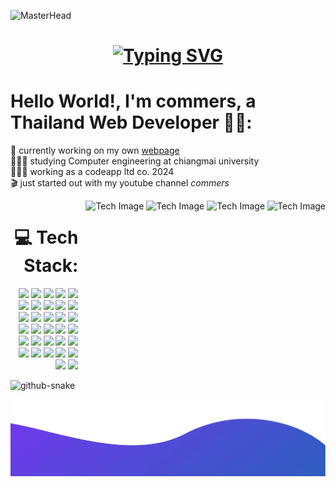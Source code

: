 ![MasterHead](https://camo.githubusercontent.com/069e3ef2850e722ccaef748bf8cdadafeed9fd4a9ee1436daebd7e820f4402a7/68747470733a2f2f666972656261736573746f726167652e676f6f676c65617069732e636f6d2f76302f622f666c6578692d636f64696e672e61707073706f742e636f6d2f6f2f64656d706769372d35323066386435662d363364342d343435332d383832322d6462633134396165323766382e6769663f616c743d6d6564696126746f6b656e3d39316330633762322d393363332d343032392d623031312d316138373033633537333064)

<!-- ![alt text](./top.svg) -->
<!-- <img src="banner_github.png" alt="GitHub Banner" width="100%" /> -->

<h1 align="center">
<a href="https://git.io/typing-svg"><img src="https://readme-typing-svg.herokuapp.com?font=Fira+Code&pause=1000&width=435&lines=Hi+There!%F0%9F%91%8B;I'm+cryptoclaw" alt="Typing SVG" /></a>
</h1>

# Hello World!, I'm commers, a Thailand Web Developer 👋🏼:
🛜 currently working on my own [webpage](https://www.tobiasmeyhoefer.de)<br>👨🏼‍🎓 studying Computer engineering at chiangmai university<br>👨🏼‍💻 working as a codeapp ltd co. 2024 <br>🎬 just started out with my youtube channel <i>commers</i>



<!-- <img align="right" height="300" wide="300" src="https://i.imgflip.com/65efzo.gif"  /> -->
<div style="display: flex; align-items: flex-start; gap: 12px; flex-wrap: nowrap; width: 100%;">
  <!-- ฝั่งซ้าย: Tech Stack -->
  <div style="flex: 1; text-align: right;">
    <h1>💻 Tech Stack:</h1>
    <p>
      <img src="https://img.shields.io/badge/typescript-%23007ACC.svg?style=for-the-badge&logo=typescript&logoColor=white">
      <img src="https://img.shields.io/badge/swift-F54A2A?style=for-the-badge&logo=swift&logoColor=white">
      <img src="https://img.shields.io/badge/c%23-%23239120.svg?style=for-the-badge&logo=csharp&logoColor=white">
      <img src="https://img.shields.io/badge/css3-%231572B6.svg?style=for-the-badge&logo=css3&logoColor=white">
      <img src="https://img.shields.io/badge/java-%23ED8B00.svg?style=for-the-badge&logo=openjdk&logoColor=white">
      <img src="https://img.shields.io/badge/html5-%23E34F26.svg?style=for-the-badge&logo=html5&logoColor=white">
      <img src="https://img.shields.io/badge/-GraphQL-E10098?style=for-the-badge&logo=graphql&logoColor=white">
      <img src="https://img.shields.io/badge/PowerShell-%235391FE.svg?style=for-the-badge&logo=powershell&logoColor=white">
      <img src="https://img.shields.io/badge/vercel-%23000000.svg?style=for-the-badge&logo=vercel&logoColor=white">
      <img src="https://img.shields.io/badge/AWS-%23FF9900.svg?style=for-the-badge&logo=amazon-aws&logoColor=white">
      <img src="https://img.shields.io/badge/GoogleCloud-%234285F4.svg?style=for-the-badge&logo=google-cloud&logoColor=white">
      <img src="https://img.shields.io/badge/angular-%23DD0031.svg?style=for-the-badge&logo=angular&logoColor=white">
      <img src="https://img.shields.io/badge/.NET-5C2D91?style=for-the-badge&logo=.net&logoColor=white">
      <img src="https://img.shields.io/badge/express.js-%23404d59.svg?style=for-the-badge&logo=express&logoColor=%2361DAFB">
      <img src="https://img.shields.io/badge/Electron-191970?style=for-the-badge&logo=Electron&logoColor=white">
      <img src="https://img.shields.io/badge/Next-black?style=for-the-badge&logo=next.js&logoColor=white">
      <img src="https://img.shields.io/badge/node.js-6DA55F?style=for-the-badge&logo=node.js&logoColor=white">
      <img src="https://img.shields.io/badge/redux-%23593d88.svg?style=for-the-badge&logo=redux&logoColor=white">
      <img src="https://img.shields.io/badge/react-%2320232a.svg?style=for-the-badge&logo=react&logoColor=%2361DAFB">
      <img src="https://img.shields.io/badge/vite-%23646CFF.svg?style=for-the-badge&logo=vite&logoColor=white">
      <img src="https://img.shields.io/badge/tailwindcss-%2338B2AC.svg?style=for-the-badge&logo=tailwind-css&logoColor=white">
      <img src="https://img.shields.io/badge/SASS-hotpink.svg?style=for-the-badge&logo=SASS&logoColor=white">
      <img src="https://img.shields.io/badge/nginx-%23009639.svg?style=for-the-badge&logo=nginx&logoColor=white">
      <img src="https://img.shields.io/badge/figma-%23F24E1E.svg?style=for-the-badge&logo=figma&logoColor=white">
      <img src="https://img.shields.io/badge/Framer-black?style=for-the-badge&logo=framer&logoColor=blue">
      <img src="https://img.shields.io/badge/Microsoft%20SQL%20Server-CC2927?style=for-the-badge&logo=microsoft%20sql%20server&logoColor=white">
      <img src="https://img.shields.io/badge/MongoDB-%234ea94b.svg?style=for-the-badge&logo=mongodb&logoColor=white">
      <img src="https://img.shields.io/badge/postgres-%23316192.svg?style=for-the-badge&logo=postgresql&logoColor=white">
      <img src="https://img.shields.io/badge/Firebase-039BE5?style=for-the-badge&logo=Firebase&logoColor=white">
      <img src="https://img.shields.io/badge/Adobe%20Audition-9999FF.svg?style=for-the-badge&logo=Adobe%20Audition&logoColor=white">
      <img src="https://img.shields.io/badge/adobe%20photoshop-%2331A8FF.svg?style=for-the-badge&logo=adobe%20photoshop&logoColor=white">
      <img src="https://img.shields.io/badge/Notion-%23000000.svg?style=for-the-badge&logo=notion&logoColor=white">
    </p>
  </div>

  <!-- ฝั่งขวา: รูปภาพ -->
  <div style="flex-shrink: 0;">
    <img height="150" src="https://media1.giphy.com/media/v1.Y2lkPTc5MGI3NjExcjMxYnlwejAyY3d1ejM2NnhobXBhc2FjaWs5a3VlYzZ1ajd1bTJvbCZlcD12MV9pbnRlcm5hbF9naWZfYnlfaWQmY3Q9Zw/tgFEc3UjgE14TJa7TC/giphy.gif" alt="Tech Image">
    <img height="150" src="https://media.giphy.com/media/aZy20NTYLaS9upf9O2/giphy.gif?cid=ecf05e47p5k9ioailunr5olv8a52xfc6tz1ols4fme4yrd6u&ep=v1_gifs_related&rid=giphy.gif&ct=g" alt="Tech Image">
    <img height="150" src="https://media.giphy.com/media/Rk6IMQKg4NCNjxggGd/giphy.gif?cid=ecf05e47p5k9ioailunr5olv8a52xfc6tz1ols4fme4yrd6u&ep=v1_gifs_related&rid=giphy.gif&ct=g" alt="Tech Image">
    <img height="150" src="https://media.giphy.com/media/3o6wrmwHYVAz7Q4wTK/giphy.gif?cid=ecf05e47aozy3c4qo307gthdz17cwbrldv3khhlwfehj4bsi&ep=v1_gifs_related&rid=giphy.gif&ct=g" alt="Tech Image">
  </div>


</div>



<picture>
  <source media="(prefers-color-scheme: dark)" srcset="https://raw.githubusercontent.com/tobiasmeyhoefer/tobiasmeyhoefer/output/github-snake-dark.svg" />
  <source media="(prefers-color-scheme: light)" srcset="https://raw.githubusercontent.com/tobiasmeyhoefer/tobiasmeyhoefer/output/github-snake.svg" />
  <img alt="github-snake" src="https://raw.githubusercontent.com/tobiasmeyhoefer/tobiasmeyhoefer/output/github-snake.svg" />
</picture>

![alt text](./bottom.svg)